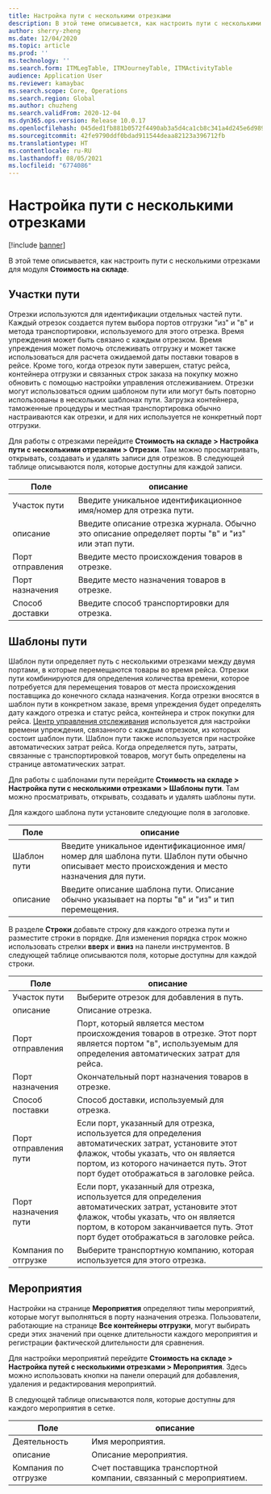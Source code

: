 ```yaml
---
title: Настройка пути с несколькими отрезками
description: В этой теме описывается, как настроить пути с несколькими отрезками для модуля "Стоимость на складе".
author: sherry-zheng
ms.date: 12/04/2020
ms.topic: article
ms.prod: ''
ms.technology: ''
ms.search.form: ITMLegTable, ITMJourneyTable, ITMActivityTable
audience: Application User
ms.reviewer: kamaybac
ms.search.scope: Core, Operations
ms.search.region: Global
ms.author: chuzheng
ms.search.validFrom: 2020-12-04
ms.dyn365.ops.version: Release 10.0.17
ms.openlocfilehash: 045ded1fb881b0572f4490ab3a5d4ca1cb8c341a4d245e6d98991228a90aadb7
ms.sourcegitcommit: 42fe9790ddf0bdad911544deaa82123a396712fb
ms.translationtype: HT
ms.contentlocale: ru-RU
ms.lasthandoff: 08/05/2021
ms.locfileid: "6774086"
---
```

# <a name="multi-leg-journey-setup"></a>Настройка пути с несколькими отрезками

[!include [banner](../../includes/banner.md)]

В этой теме описывается, как настроить пути с несколькими отрезками для модуля **Стоимость на складе**.

## <a name="legs"></a>Участки пути

Отрезки используются для идентификации отдельных частей пути. Каждый отрезок создается путем выбора портов отгрузки "из" и "в" и метода транспортировки, используемого для этого отрезка. Время упреждения может быть связано с каждым отрезком. Время упреждения может помочь отслеживать отгрузку и может также использоваться для расчета ожидаемой даты поставки товаров в рейсе. Кроме того, когда отрезок пути завершен, статус рейса, контейнера отгрузки и связанных строк заказа на покупку можно обновить с помощью настройки управления отслеживанием. Отрезки могут использоваться одним шаблоном пути или могут быть повторно использованы в нескольких шаблонах пути. Загрузка контейнера, таможенные процедуры и местная транспортировка обычно настраиваются как отрезки, и для них используется не конкретный порт отгрузки.

Для работы с отрезками перейдите **Стоимость на складе \> Настройка пути с несколькими отрезками \> Отрезки**. Там можно просматривать, открывать, создавать и удалять записи для отрезков. В следующей таблице описываются поля, которые доступны для каждой записи.

| Поле | описание |
|---|---|
| Участок пути | Введите уникальное идентификационное имя/номер для отрезка пути. |
| описание | Введите описание отрезка журнала. Обычно это описание определяет порты "в" и "из" или этап пути. |
| Порт отправления | Введите место происхождения товаров в отрезке. |
| Порт назначения | Введите место назначения товаров в отрезке. |
| Способ доставки | Введите способ транспортировки для отрезка. |

## <a name="journey-templates"></a>Шаблоны пути

Шаблон пути определяет путь с несколькими отрезками между двумя портами, в которые перемещаются товары во время рейса. Отрезки пути комбинируются для определения количества времени, которое потребуется для перемещения товаров от места происхождения поставщика до конечного склада назначения. Когда отрезки вносятся в шаблон пути в конкретном заказе, время упреждения будет определять дату каждого отрезка и статус рейса, контейнера и строк покупки для рейса. [Центр управления отслеживания](delivery-information-setup.md) используется для настройки времени упреждения, связанного с каждым отрезком, из которых состоит шаблон пути. Шаблон пути также используется при настройке автоматических затрат рейса. Когда определяется путь, затраты, связанные с транспортировкой товаров, могут быть определены на странице автоматических затрат.

Для работы с шаблонами пути перейдите **Стоимость на складе \> Настройка пути с несколькими отрезками \> Шаблоны пути**. Там можно просматривать, открывать, создавать и удалять шаблоны пути.

Для каждого шаблона пути установите следующие поля в заголовке.

| Поле | описание |
|---|---|
| Шаблон пути | Введите уникальное идентификационное имя/номер для шаблона пути. Шаблон пути обычно описывает место происхождения и место назначения для пути. |
| описание | Введите описание шаблона пути. Описание обычно указывает на порты "в" и "из" и тип перемещения. |

В разделе **Строки** добавьте строку для каждого отрезка пути и разместите строки в порядке. Для изменения порядка строк можно использовать стрелки **вверх** и **вниз** на панели инструментов. В следующей таблице описываются поля, которые доступны для каждой строки.

| Поле | описание |
|---|---|
| Участок пути | Выберите отрезок для добавления в путь. |
| описание | Описание отрезка. |
| Порт отправления | Порт, который является местом происхождения товаров в отрезке. Этот порт является портом "в", используемым для определения автоматических затрат для рейса. |
| Порт назначения | Окончательный порт назначения товаров в отрезке. |
| Способ поставки | Способ доставки, используемый для отрезка. |
| Порт отправления пути | Если порт, указанный для отрезка, используется для определения автоматических затрат, установите этот флажок, чтобы указать, что он является портом, из которого начинается путь. Этот порт будет отображаться в заголовке рейса. |
| Порт назначения пути | Если порт, указанный для отрезка, используется для определения автоматических затрат, установите этот флажок, чтобы указать, что он является портом, в котором заканчивается путь. Этот порт будет отображаться в заголовке рейса. |
| Компания по отгрузке | Выберите транспортную компанию, которая используется для этого отрезка. |

## <a name="activities"></a>Мероприятия

Настройки на странице **Мероприятия** определяют типы мероприятий, которые могут выполняться в порту назначения отрезка. Пользователи, работающие на странице **Все контейнеры отгрузки**, могут выбирать среди этих значений при оценке длительности каждого мероприятия и регистрации фактической длительности для сравнения.

Для настройки мероприятий перейдите **Стоимость на складе \> Настройка путей с несколькими отрезками \> Мероприятия**. Здесь можно использовать кнопки на панели операций для добавления, удаления и редактирования мероприятий.

В следующей таблице описываются поля, которые доступны для каждого мероприятия в сетке.

| Поле | описание |
|---|---|
| Деятельность | Имя мероприятия. |
| описание | Описание мероприятия. |
| Компания по отгрузке | Счет поставщика транспортной компании, связанный с мероприятием. |
